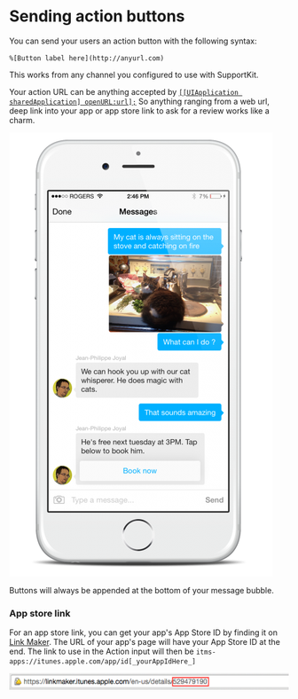 # Sending action buttons

You can send your users an action button with the following syntax:

```
%[Button label here](http://anyurl.com)
```

This works from any channel you configured to use with SupportKit. 

Your action URL can be anything accepted by [`[[UIApplication sharedApplication] openURL:url];`](https://developer.apple.com/library/ios/documentation/UIKit/Reference/UIApplication_Class/#//apple_ref/occ/instm/UIApplication/openURL:) So anything ranging from a web url, deep link into your app or app store link to ask for a review works like a charm. 

![Action buttons](/images/action_button.png)

<aside class="notice">
Buttons will always be appended at the bottom of your message bubble.
</aside>

### App store link

For an app store link, you can get your app's App Store ID by finding it on [Link Maker](https://linkmaker.itunes.apple.com). The URL of your app's page will have your App Store ID at the end. The link to use in the Action input will then be `itms-apps://itunes.apple.com/app/id[_yourAppIdHere_]`

![App Store ID](/images/appstoreid_from_url.png)
